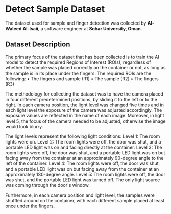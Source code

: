 # Detect Sample Dataset

The dataset used for sample and finger detection was collected by **Al-Waleed Al-Isaii**, a software engineer at **Sohar University, Oman**.

## Dataset Description

The primary focus of the dataset that has been collected is to train the AI model to detect the required Regions of Interest (ROIs), regardless of whether the sample was placed correctly on the container or not, as long as the sample is in its place under the fingers.
The required ROIs are the following:
•	The fingers and sample (R1)
•	The sample (R2)
•	The fingers (R3)

The methodology for collecting the dataset was to have the camera placed in four different predetermined positions, by sliding it to the left or to the right. In each camera position, the light level was changed five times and in each light level the exposure of the camera was adjusted accordingly. The exposure values are reflected in the name of each image. Moreover, in light level 5, the focus of the camera needed to be adjusted, otherwise the image would look blurry.

The light levels represent the following light conditions:
Level 1: The room lights were on.
Level 2: The room lights were off, the door was shut, and a portable LED light was on and facing directly at the container.
Level 3: The room lights were off, the door was shut, and a portable LED light was on but facing away from the container at an approximately 90-degree angle to the left of the container.
Level 4: The room lights were off, the door was shut, and a portable LED light was on but facing away from the container at an approximately 180-degree angle.
Level 5: The room lights were off, the door was shut, and the portable LED light was turned off. The only light source was coming through the door's window.

Furthermore, in each camera position and light level, the samples were shuffled around on the container, with each different sample placed at least once under the fingers.

